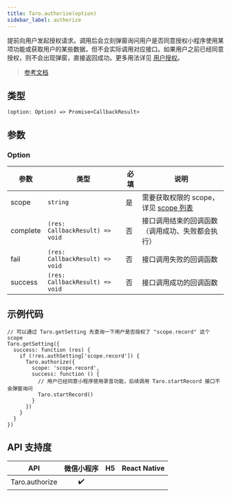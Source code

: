 ```yaml
---
title: Taro.authorize(option)
sidebar_label: authorize
---
```


提前向用户发起授权请求。调用后会立刻弹窗询问用户是否同意授权小程序使用某项功能或获取用户的某些数据，但不会实际调用对应接口。如果用户之前已经同意授权，则不会出现弹窗，直接返回成功。更多用法详见 [用户授权](https://developers.weixin.qq.com/miniprogram/dev/framework/open-ability/authorize.html)。

> [参考文档](https://developers.weixin.qq.com/miniprogram/dev/api/open-api/authorize/wx.authorize.html)

## 类型

```tsx
(option: Option) => Promise<CallbackResult>
```

## 参数

### Option

<table>
  <thead>
    <tr>
      <th>参数</th>
      <th>类型</th>
      <th style={{ textAlign: "center"}}>必填</th>
      <th>说明</th>
    </tr>
  </thead>
  <tbody>
    <tr>
      <td>scope</td>
      <td><code>string</code></td>
      <td style={{ textAlign: "center"}}>是</td>
      <td>需要获取权限的 scope，详见 <a href="https://developers.weixin.qq.com/miniprogram/dev/framework/open-ability/authorize.html#scope-%E5%88%97%E8%A1%A8">scope 列表</a></td>
    </tr>
    <tr>
      <td>complete</td>
      <td><code>(res: CallbackResult) =&gt; void</code></td>
      <td style={{ textAlign: "center"}}>否</td>
      <td>接口调用结束的回调函数（调用成功、失败都会执行）</td>
    </tr>
    <tr>
      <td>fail</td>
      <td><code>(res: CallbackResult) =&gt; void</code></td>
      <td style={{ textAlign: "center"}}>否</td>
      <td>接口调用失败的回调函数</td>
    </tr>
    <tr>
      <td>success</td>
      <td><code>(res: CallbackResult) =&gt; void</code></td>
      <td style={{ textAlign: "center"}}>否</td>
      <td>接口调用成功的回调函数</td>
    </tr>
  </tbody>
</table>

## 示例代码

```tsx
// 可以通过 Taro.getSetting 先查询一下用户是否授权了 "scope.record" 这个 scope
Taro.getSetting({
  success: function (res) {
    if (!res.authSetting['scope.record']) {
      Taro.authorize({
        scope: 'scope.record',
        success: function () {
          // 用户已经同意小程序使用录音功能，后续调用 Taro.startRecord 接口不会弹窗询问
          Taro.startRecord()
        }
      })
    }
  }
})
```

## API 支持度

| API | 微信小程序 | H5 | React Native |
| :---: | :---: | :---: | :---: |
| Taro.authorize | ✔️ |  |  |
